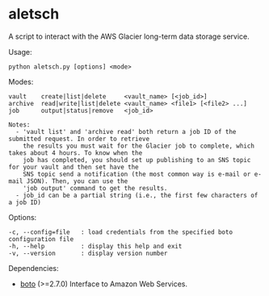 aletsch
=======

A script to interact with the AWS Glacier long-term data storage service.

Usage:

`python aletsch.py [options] <mode>`
  
Modes:

    vault    create|list|delete     <vault_name> [<job_id>]
    archive  read|write|list|delete <vault_name> <file1> [<file2> ...]
    job      output|status|remove   <job_id>
    
    Notes:
      - 'vault list' and 'archive read' both return a job ID of the submitted request. In order to retrieve
        the results you must wait for the Glacier job to complete, which takes about 4 hours. To know when the
        job has completed, you should set up publishing to an SNS topic for your vault and then set have the
        SNS topic send a notification (the most common way is e-mail or e-mail JSON). Then, you can use the
        'job output' command to get the results.
      - job_id can be a partial string (i.e., the first few characters of a job ID)
    
Options:

    -c, --config=file   : load credentials from the specified boto configuration file
    -h, --help          : display this help and exit
    -v, --version       : display version number
  
Dependencies:
* [boto](https://github.com/boto/boto) (>=2.7.0) Interface to Amazon Web Services.

